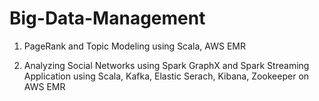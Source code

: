 # Big-Data-Management

1. PageRank and Topic Modeling using Scala, AWS EMR

2. Analyzing Social Networks using Spark GraphX and Spark Streaming Application using Scala, Kafka, Elastic Serach, Kibana, Zookeeper on AWS EMR
